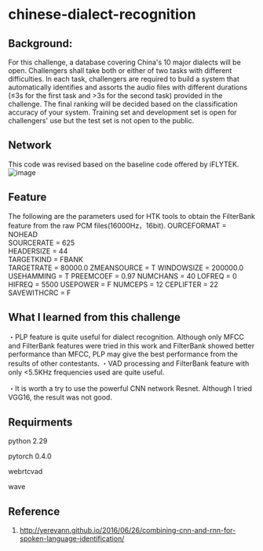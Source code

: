 # chinese-dialect-recognition
## Background:
For this challenge, a database covering China's 10 major dialects will be open. Challengers shall take both or either of two tasks with different difficulties.  In each task, challengers are required to build a system that automatically identifies and assorts the audio files with different durations (≤3s for the first task and >3s for the second task) provided in the challenge. The final ranking will be decided based on the classification accuracy of your system.  Training set and development set is open for challengers' use but the test set is not open to the public.

## Network
This code was revised based on the baseline code offered by iFLYTEK. 
![image](https://github.com/Colt1990/chinese-dialect-recognizaiton/blob/master/image/network.png)

## Feature
The following are the parameters used for HTK tools to obtain the FilterBank feature from the raw PCM files(16000Hz，16bit).
OURCEFORMAT = NOHEAD  
SOURCERATE = 625  
HEADERSIZE = 44  
TARGETKIND = FBANK  
TARGETRATE = 80000.0
ZMEANSOURCE = T
WINDOWSIZE = 200000.0
USEHAMMING = T
PREEMCOEF = 0.97
NUMCHANS = 40
LOFREQ = 0
HIFREQ = 5500
USEPOWER = F
NUMCEPS = 12
CEPLIFTER = 22
SAVEWITHCRC = F

## What I learned from this challenge
・PLP feature is quite useful for dialect recognition. Although only MFCC and FilterBank features were tried in this work and FilterBank showed better performance than MFCC, PLP may give the best performance from the results of other contestants.
・VAD processing and FilterBank feature with only <5.5KHz frequencies used are quite useful.

・It is worth a try to use the powerful CNN network Resnet. Although I tried VGG16, the result was not good.   

## Requirments
python 2.29 

pytorch 0.4.0 

webrtcvad

wave 


## Reference
1. http://yerevann.github.io/2016/06/26/combining-cnn-and-rnn-for-spoken-language-identification/
